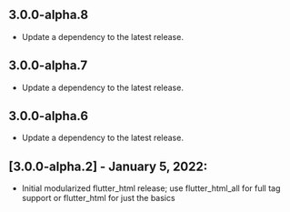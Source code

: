 ## 3.0.0-alpha.8

 - Update a dependency to the latest release.

## 3.0.0-alpha.7

 - Update a dependency to the latest release.

## 3.0.0-alpha.6

 - Update a dependency to the latest release.

## [3.0.0-alpha.2] - January 5, 2022:
* Initial modularized flutter_html release; use flutter_html_all for full tag support or flutter_html for just the basics 
